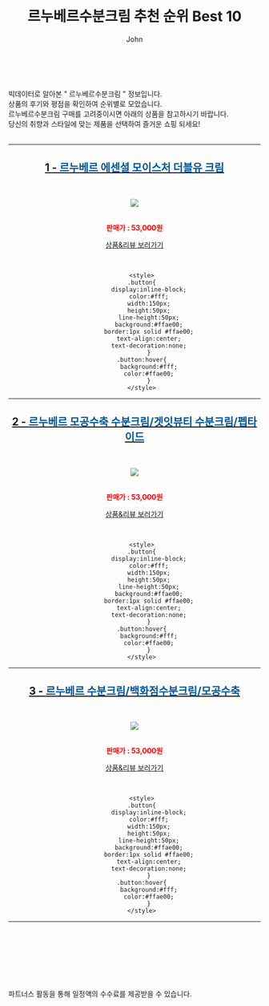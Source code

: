﻿---
layout: post
title:  "르누베르수분크림 추천 순위 Best 10"
author: John
categories: [ 화장품/미용 ]
tags: [ 르누베르수분크림 ]
image: http://item.ssgcdn.com/22/08/39/item/1000035390822_i1_1200.jpg 
description: "쿠팡에서 르누베르수분크림 관련 상품으로 가장 고객 선호도가 높은 제품 중 하나입니다."
---

<br>
<br>
빅데이터로 알아본 " 르누베르수분크림 " 정보입니다.
<br>
상품의 후기와 평점을 확인하여 순위별로 모았습니다.
<br>
르누베르수분크림  구매를 고려중이시면 아래의 상품을 참고하시기 바랍니다.
<br>
당신의 취향과 스타일에 맞는 제품을 선택하여 즐거운 쇼핑 되세요!
<br><br>
<hr>
<p>
    
<center><h2><a href="https://oneany.shop/ALjcR0" target="_blank"><b>1 - <font color='#01579B'>르누베르 에센셜 모이스처 더블유 크림</font></b></a></h2><br>

<a href="https://oneany.shop/ALjcR0" target="_blank"><img src="http://item.ssgcdn.com/22/08/39/item/1000035390822_i1_1200.jpg"></a><br><br>

<b><font color='#ff0000'>판매가 : 53,000원</font></b></a><br>

<a href="https://oneany.shop/ALjcR0" target="_blank" class="button">상품&리뷰 보러가기</a><p><br>

        <style>
        .button{
            display:inline-block;
            color:#fff;
            width:150px;
            height:50px;
            line-height:50px;
            background:#ffae00;
            border:1px solid #ffae00;
            text-align:center;
            text-decoration:none;
            }
        .button:hover{
            background:#fff;
            color:#ffae00;
            }
        </style>

<hr></center>

<center><h2><a href="https://oneany.shop/hxk6AF" target="_blank"><b>2 - <font color='#01579B'>르누베르 모공수축 수분크림/겟잇뷰티 수분크림/펩타이드 </font></b></a></h2><br>

<a href="https://oneany.shop/hxk6AF" target="_blank"><img src="https://cdn.011st.com/11dims/resize/300/11src/pd/20/3/2/6/4/4/4/mcTKh/2221326444_B.jpg"></a><br><br>

<b><font color='#ff0000'>판매가 : 53,000원</font></b></a><br>

<a href="https://oneany.shop/hxk6AF" target="_blank" class="button">상품&리뷰 보러가기</a><p><br>

        <style>
        .button{
            display:inline-block;
            color:#fff;
            width:150px;
            height:50px;
            line-height:50px;
            background:#ffae00;
            border:1px solid #ffae00;
            text-align:center;
            text-decoration:none;
            }
        .button:hover{
            background:#fff;
            color:#ffae00;
            }
        </style>

<hr></center>

<center><h2><a href="https://oneany.shop/6uYxj3" target="_blank"><b>3 - <font color='#01579B'>르누베르 수분크림/백화점수분크림/모공수축</font></b></a></h2><br>

<a href="https://oneany.shop/6uYxj3" target="_blank"><img src="http://gdimg.gmarket.co.kr/1514100968/still/280"></a><br><br>

<b><font color='#ff0000'>판매가 : 53,000원</font></b></a><br>

<a href="https://oneany.shop/6uYxj3" target="_blank" class="button">상품&리뷰 보러가기</a><p><br>

        <style>
        .button{
            display:inline-block;
            color:#fff;
            width:150px;
            height:50px;
            line-height:50px;
            background:#ffae00;
            border:1px solid #ffae00;
            text-align:center;
            text-decoration:none;
            }
        .button:hover{
            background:#fff;
            color:#ffae00;
            }
        </style>

<hr></center>

<br><br><br><br><br><br><br>
파트너스 활동을 통해 일정액의 수수료를 제공받을 수 있습니다.
